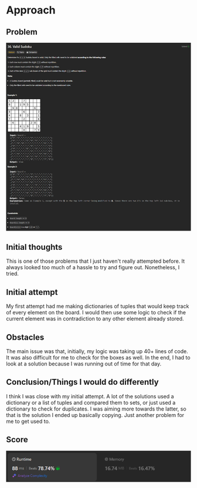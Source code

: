# Approach

## Problem

![Problem 036](problem_image.png)

## Initial thoughts

This is one of those problems that I just haven't really attempted before. It always looked too much of a hassle to try and figure out. Nonetheless, I tried. 

## Initial attempt

My first attempt had me making dictionaries of tuples that would keep track of every element on the board. I would then use some logic to check if the current element was in contradiction to any other element already stored.

## Obstacles

The main issue was that, initially, my logic was taking up 40+ lines of code. It was also difficult for me to check for the boxes as well. In the end, I had to look at a solution because I was running out of time for that day.

## Conclusion/Things I would do differently

I think I was close with my initial attempt. A lot of the solutions used a dictionary or a list of tuples and compared them to sets, or just used a dictionary to check for duplicates. I was aiming more towards the latter, so that is the solution I ended up basically copying. Just another problem for me to get used to.

## Score

![LeetCode Score](score_image.png)